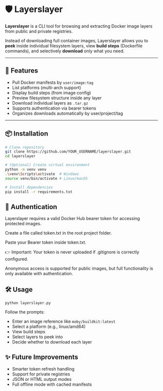 # 🛡️ Layerslayer

**Layerslayer** is a CLI tool for browsing and extracting Docker image layers from public and private registries.

Instead of downloading full container images, Layerslayer allows you to **peek** inside individual filesystem layers, view **build steps** (Dockerfile commands), and selectively **download** only what you need.

---

## 🚀 Features

- Pull Docker manifests by `user/image:tag`
- List platforms (multi-arch support)
- Display build steps (from image config)
- Preview filesystem structure inside any layer
- Download individual layers as `.tar.gz`
- Supports authentication via bearer tokens
- Organizes downloads automatically by user/project/tag

---

## 📦 Installation

```bash
# Clone repository
git clone https://github.com/YOUR_USERNAME/layerslayer.git
cd layerslayer

# (Optional) Create virtual environment
python -m venv venv
.\venv\Scripts\activate  # Windows
source venv/bin/activate # Linux/macOS

# Install dependencies
pip install -r requirements.txt
```
## 🔐 Authentication
Layerslayer requires a valid Docker Hub bearer token for accessing protected images.

Create a file called token.txt in the root project folder.

Paste your Bearer token inside token.txt.

👉 Important: Your token is never uploaded if .gitignore is correctly configured.

Anonymous access is supported for public images, but full functionality is only available with authentication.

## 🛠️ Usage
```
python layerslayer.py
```

Follow the prompts:

- Enter an image reference like `moby/buildkit:latest`
- Select a platform (e.g., linux/amd64)
- View build steps
- Select layers to peek into
- Decide whether to download each layer

## ✨ Future Improvements
- Smarter token refresh handling
- Support for private registries
- JSON or HTML output modes
- Full offline mode with cached manifests
